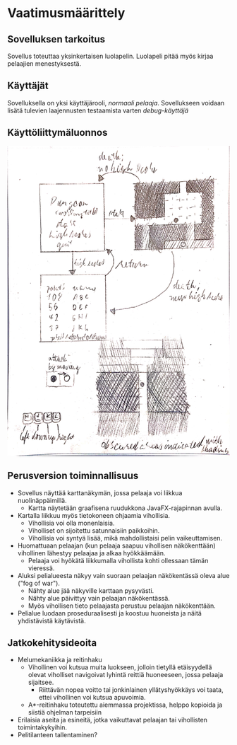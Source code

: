 # Vaatimusmäärittely
## Sovelluksen tarkoitus
Sovellus toteuttaa yksinkertaisen luolapelin. Luolapeli pitää myös kirjaa pelaajien menestyksestä.
## Käyttäjät
Sovelluksella on yksi käyttäjärooli, _normaali pelaaja_. Sovellukseen voidaan lisätä tulevien laajennusten testaamista varten _debug-käyttäjä_
## Käyttöliittymäluonnos
![kuva](kayttoliittymaluonnos.jpg)

## Perusversion toiminnallisuus
- Sovellus näyttää karttanäkymän, jossa pelaaja voi liikkua nuolinäppäimillä.
    - Kartta näytetään graafisena ruudukkona JavaFX-rajapinnan avulla.
- Kartalla liikkuu myös tietokoneen ohjaamia vihollisia.
    - Vihollisia voi olla monenlaisia.
    - Viholliset on sijoitettu satunnaisiin paikkoihin.
    - Vihollisia voi syntyä lisää, mikä mahdollistaisi pelin vaikeuttamisen.
- Huomattuaan pelaajan (kun pelaaja saapuu vihollisen näkökenttään) vihollinen lähestyy pelaajaa ja alkaa hyökkäämään.
    - Pelaaja voi hyökätä liikkumalla vihollista kohti ollessaan tämän vieressä.
- Aluksi pelialueesta näkyy vain suoraan pelaajan näkökentässä oleva alue ("fog of war").
    - Nähty alue jää näkyville karttaan pysyvästi.
    - Nähty alue päivittyy vain pelaajan näkökentässä.
    - Myös vihollisen tieto pelaajasta perustuu pelaajan näkökenttään.
- Pelialue luodaan proseduraalisesti ja koostuu huoneista ja näitä yhdistävistä käytävistä.

## Jatkokehitysideoita
- Melumekaniikka ja reitinhaku
    - Vihollinen voi kutsua muita luokseen, jolloin tietyllä etäisyydellä olevat viholliset navigoivat lyhintä reittiä huoneeseen, jossa pelaaja sijaitsee.
        - Riittävän nopea voitto tai jonkinlainen yllätyshyökkäys voi taata, ettei vihollinen voi kutsua apuvoimia.
    - A\*-reitinhaku toteutettu aiemmassa projektissa, helppo kopioida ja siistiä ohjelman tarpeisiin
- Erilaisia aseita ja esineitä, jotka vaikuttavat pelaajan tai vihollisten toimintakykyihin.
- Pelitilanteen tallentaminen?
